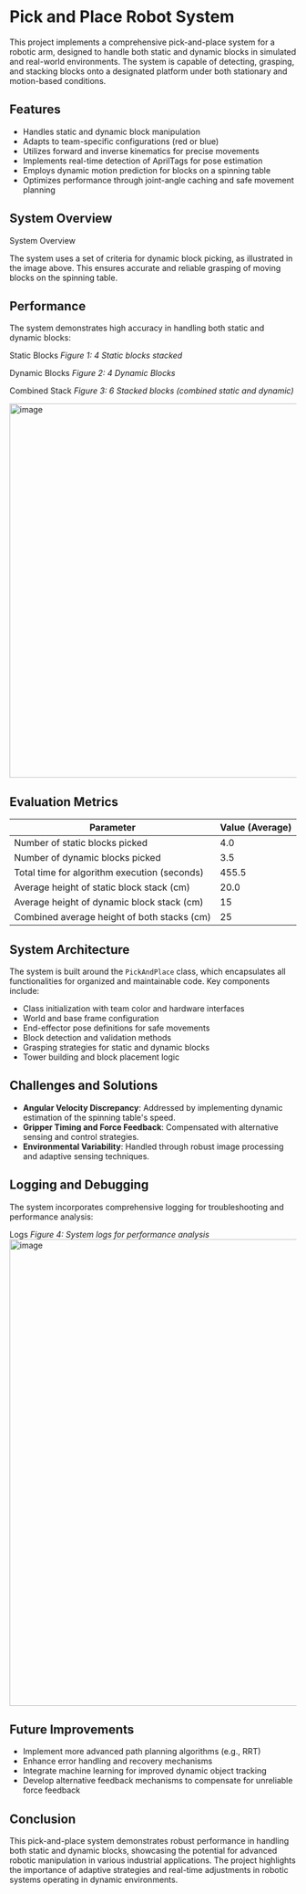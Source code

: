 # Pick and Place Robot System

This project implements a comprehensive pick-and-place system for a robotic arm, designed to handle both static and dynamic blocks in simulated and real-world environments. The system is capable of detecting, grasping, and stacking blocks onto a designated platform under both stationary and motion-based conditions.

## Features

- Handles static and dynamic block manipulation
- Adapts to team-specific configurations (red or blue)
- Utilizes forward and inverse kinematics for precise movements
- Implements real-time detection of AprilTags for pose estimation
- Employs dynamic motion prediction for blocks on a spinning table
- Optimizes performance through joint-angle caching and safe movement planning

## System Overview

System Overview

The system uses a set of criteria for dynamic block picking, as illustrated in the image above. This ensures accurate and reliable grasping of moving blocks on the spinning table.

## Performance

The system demonstrates high accuracy in handling both static and dynamic blocks:

Static Blocks
*Figure 1: 4 Static blocks stacked*

Dynamic Blocks
*Figure 2: 4 Dynamic Blocks*

Combined Stack
*Figure 3: 6 Stacked blocks (combined static and dynamic)*

<img width="656" alt="image" src="https://github.com/user-attachments/assets/719876cf-0f0c-4723-9cf3-35f33b63631f" />


## Evaluation Metrics

| Parameter | Value (Average) |
|-----------|-----------------|
| Number of static blocks picked | 4.0 |
| Number of dynamic blocks picked | 3.5 |
| Total time for algorithm execution (seconds) | 455.5 |
| Average height of static block stack (cm) | 20.0 |
| Average height of dynamic block stack (cm) | 15 |
| Combined average height of both stacks (cm) | 25 |

## System Architecture

The system is built around the `PickAndPlace` class, which encapsulates all functionalities for organized and maintainable code. Key components include:

- Class initialization with team color and hardware interfaces
- World and base frame configuration
- End-effector pose definitions for safe movements
- Block detection and validation methods
- Grasping strategies for static and dynamic blocks
- Tower building and block placement logic

## Challenges and Solutions

- **Angular Velocity Discrepancy**: Addressed by implementing dynamic estimation of the spinning table's speed.
- **Gripper Timing and Force Feedback**: Compensated with alternative sensing and control strategies.
- **Environmental Variability**: Handled through robust image processing and adaptive sensing techniques.

## Logging and Debugging

The system incorporates comprehensive logging for troubleshooting and performance analysis:

Logs
*Figure 4: System logs for performance analysis*
<img width="818" alt="image" src="https://github.com/user-attachments/assets/26941cc6-eecd-4b39-b476-616b269ac98a" />


## Future Improvements

- Implement more advanced path planning algorithms (e.g., RRT)
- Enhance error handling and recovery mechanisms
- Integrate machine learning for improved dynamic object tracking
- Develop alternative feedback mechanisms to compensate for unreliable force feedback

## Conclusion

This pick-and-place system demonstrates robust performance in handling both static and dynamic blocks, showcasing the potential for advanced robotic manipulation in various industrial applications. The project highlights the importance of adaptive strategies and real-time adjustments in robotic systems operating in dynamic environments.

